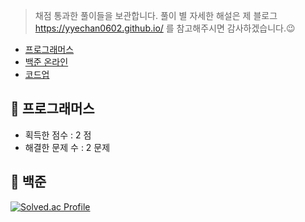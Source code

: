 > 채점 통과한 풀이들을 보관합니다. 
풀이 별 자세한 해설은 제 블로그 <https://yyechan0602.github.io/> 를 참고해주시면 감사하겠습니다.😉

- [프로그래머스](https://programmers.co.kr/)
- [백준 온라인](https://www.acmicpc.net/) 
- [코드업](https://codeup.kr/index.php)

## 📌 프로그래머스

- 획득한 점수 : 2 점
- 해결한 문제 수 : 2 문제

## 📌 백준 

[![Solved.ac Profile](http://mazassumnida.wtf/api/v2/generate_badge?boj=yyechan)](https://solved.ac/yyechan/)

